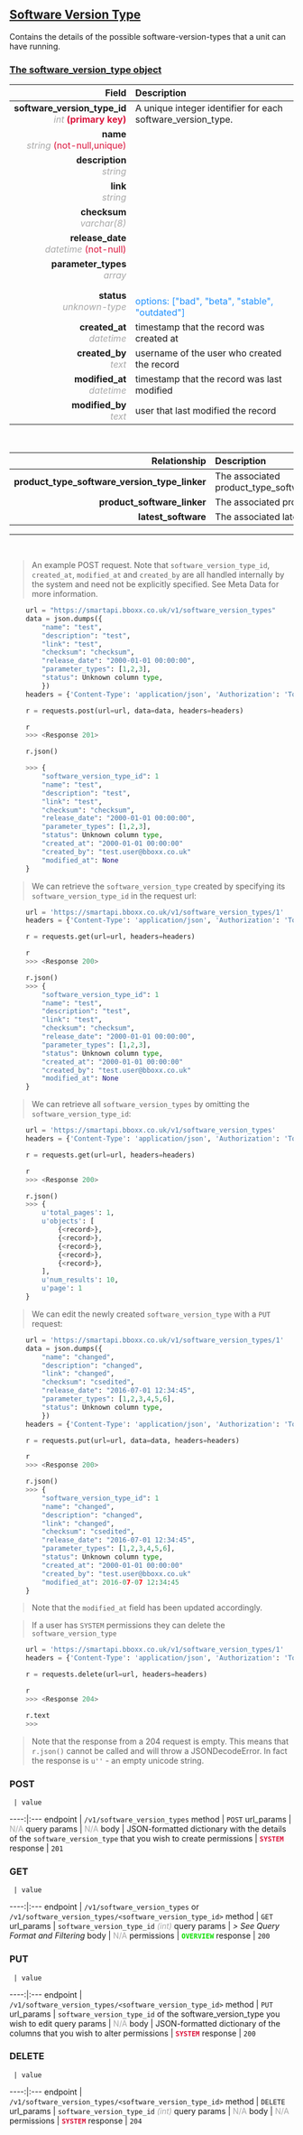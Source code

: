 ## <u>Software Version Type</u>
Contains the details of the possible software-version-types that a unit can have running.


### <u>The software_version_type object</u>

Field | Description
------:|:------------
__software_version_type_id__ <br><font color="DarkGray">_int_</font> <font color="Crimson">__(primary key)__</font> | A unique integer identifier for each software_version_type.
__name__ <br><font color="DarkGray">_string_</font> <font color="Crimson">(not-null,unique)</font> | 
__description__ <br><font color="DarkGray">_string_</font> <font color="Crimson"></font> | 
__link__ <br><font color="DarkGray">_string_</font> <font color="Crimson"></font> | 
__checksum__ <br><font color="DarkGray">_varchar(8)_</font> <font color="Crimson"></font> | 
__release_date__ <br><font color="DarkGray">_datetime_</font> <font color="Crimson">(not-null)</font> | 
__parameter_types__ <br><font color="DarkGray">_array_</font> <font color="Crimson"></font> | 
__status__ <br><font color="DarkGray">_unknown-type_</font> <font color="Crimson"></font> | <br><font color="DodgerBlue">options: ["bad", "beta", "stable", "outdated"]</font>
__created_at__  <br><font color="DarkGray">_datetime_</font> | timestamp that the record was created at
__created_by__  <br><font color="DarkGray">_text_</font>| username of the user who created the record
__modified_at__ <br><font color="DarkGray">_datetime_</font>| timestamp that the record was last modified
__modified_by__ <br><font color="DarkGray">_text_</font>| user that last modified the record

<br>

Relationship | Description
-------------:|:------------
__product_type_software_version_type_linker__ | The associated product_type_software_version_type_linker
__product_software_linker__ | The associated product_software_linker
__latest_software__ | The associated latest_software


<hr>
<br>

> An example POST request. Note that `software_version_type_id`, `created_at`, `modified_at` and `created_by` are all handled internally by the system and need not be explicitly specified. See Meta Data for more information.

```python
    url = "https://smartapi.bboxx.co.uk/v1/software_version_types"
    data = json.dumps({
		"name": "test",
		"description": "test",
		"link": "test",
		"checksum": "checksum",
		"release_date": "2000-01-01 00:00:00",
		"parameter_types": [1,2,3],
		"status": Unknown column type,
		})
    headers = {'Content-Type': 'application/json', 'Authorization': 'Token token=A_VALID_TOKEN'}

    r = requests.post(url=url, data=data, headers=headers)

    r
    >>> <Response 201>

    r.json()

    >>> {
		"software_version_type_id": 1
		"name": "test",
		"description": "test",
		"link": "test",
		"checksum": "checksum",
		"release_date": "2000-01-01 00:00:00",
		"parameter_types": [1,2,3],
		"status": Unknown column type,
		"created_at": "2000-01-01 00:00:00"
		"created_by": "test.user@bboxx.co.uk"
		"modified_at": None
	}
```

> We can retrieve the `software_version_type` created by specifying its `software_version_type_id` in the request url:

```python
    url = 'https://smartapi.bboxx.co.uk/v1/software_version_types/1'
    headers = {'Content-Type': 'application/json', 'Authorization': 'Token token=A_VALID_TOKEN'}

    r = requests.get(url=url, headers=headers)

    r
    >>> <Response 200>

    r.json()
    >>> {
		"software_version_type_id": 1
		"name": "test",
		"description": "test",
		"link": "test",
		"checksum": "checksum",
		"release_date": "2000-01-01 00:00:00",
		"parameter_types": [1,2,3],
		"status": Unknown column type,
		"created_at": "2000-01-01 00:00:00"
		"created_by": "test.user@bboxx.co.uk"
		"modified_at": None
	}
```

> We can retrieve all `software_version_types` by omitting the `software_version_type_id`:

```python
    url = 'https://smartapi.bboxx.co.uk/v1/software_version_types'
    headers = {'Content-Type': 'application/json', 'Authorization': 'Token token=A_VALID_TOKEN'}

    r = requests.get(url=url, headers=headers)

    r
    >>> <Response 200>

    r.json()
    >>> {
        u'total_pages': 1,
        u'objects': [
            {<record>},
            {<record>},
            {<record>},
            {<record>},
            {<record>},
        ],
        u'num_results': 10,
        u'page': 1
    }
```

> We can edit the newly created `software_version_type` with a `PUT` request:

```python
    url = 'https://smartapi.bboxx.co.uk/v1/software_version_types/1'
    data = json.dumps({
		"name": "changed",
		"description": "changed",
		"link": "changed",
		"checksum": "csedited",
		"release_date": "2016-07-01 12:34:45",
		"parameter_types": [1,2,3,4,5,6],
		"status": Unknown column type,
		})
    headers = {'Content-Type': 'application/json', 'Authorization': 'Token token=A_VALID_TOKEN'}

    r = requests.put(url=url, data=data, headers=headers)

    r
    >>> <Response 200>

    r.json()
    >>> {
		"software_version_type_id": 1
		"name": "changed",
		"description": "changed",
		"link": "changed",
		"checksum": "csedited",
		"release_date": "2016-07-01 12:34:45",
		"parameter_types": [1,2,3,4,5,6],
		"status": Unknown column type,
		"created_at": "2000-01-01 00:00:00"
		"created_by": "test.user@bboxx.co.uk"
		"modified_at": 2016-07-07 12:34:45
	}
```
> Note that the `modified_at` field has been updated accordingly.

> If a user has `SYSTEM` permissions they can delete the `software_version_type`

```python
    url = 'https://smartapi.bboxx.co.uk/v1/software_version_types/1'
    headers = {'Content-Type': 'application/json', 'Authorization': 'Token token=A_VALID_TOKEN'}

    r = requests.delete(url=url, headers=headers)

    r
    >>> <Response 204>

    r.text
    >>>
```
> Note that the response from a 204 request is empty. This means that `r.json()` cannot be called and will throw a JSONDecodeError. In fact the response is `u''` - an empty unicode string.



### POST
     | value
 ----:|:---
endpoint | `/v1/software_version_types`
method | `POST`
url_params | <font color="DarkGray">N/A</font>
query params | <font color="DarkGray">N/A</font>
body | JSON-formatted dictionary with the details of the `software_version_type` that you wish to create
permissions | <font color="Crimson">__`SYSTEM`__</font>
response | `201`

### GET
     | value
 ----:|:---
endpoint | `/v1/software_version_types` or `/v1/software_version_types/<software_version_type_id>`
method | `GET`
url_params | `software_version_type_id` <font color="DarkGray">_(int)_</font>
query params | *> See Query Format and Filtering*
body | <font color="DarkGray">N/A</font>
permissions | <font color="Jade">__`OVERVIEW`__</font>
response | `200`

### PUT
     | value
 ----:|:---
endpoint | `/v1/software_version_types/<software_version_type_id>`
method | `PUT`
url_params | `software_version_type_id` of the software_version_type you wish to edit
query params | <font color="DarkGray">N/A</font>
body | JSON-formatted dictionary of the columns that you wish to alter
permissions | <font color="Crimson">__`SYSTEM`__</font>
response | `200`

### DELETE
     | value
 ----:|:---
endpoint | `/v1/software_version_types/<software_version_type_id>`
method | `DELETE`
url_params | `software_version_type_id` <font color="DarkGray">_(int)_</font>
query params | <font color="DarkGray">N/A</font>
body | <font color="DarkGray">N/A</font>
permissions | <font color="Crimson">__`SYSTEM`__</font>
response | `204`

    